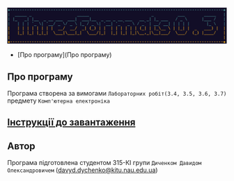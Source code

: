 ![Img](img/face.jpg)

- [Про програму](Про програму)

## Про програму
Програма створена за вимогами ```Лабораторних робіт(3.4, 3.5, 3.6, 3.7)``` предмету ```Комп'ютерна електроніка```

## [Інструкції до завантаження](https://github.com/Ge0gN0te/ThreeFormats/releases/tag/v0.3)


## Автор
Програма підготовлена студентом 315-КІ групи ```Диченком Давидом Олександровичем``` (<davyd.dychenko@kitu.nau.edu.ua>)
